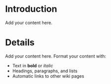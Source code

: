 # Introduction #
Add your content here.


# Details #
Add your content here.  Format your content with:
  * Text in **bold** or _italic_
  * Headings, paragraphs, and lists
  * Automatic links to other wiki pages